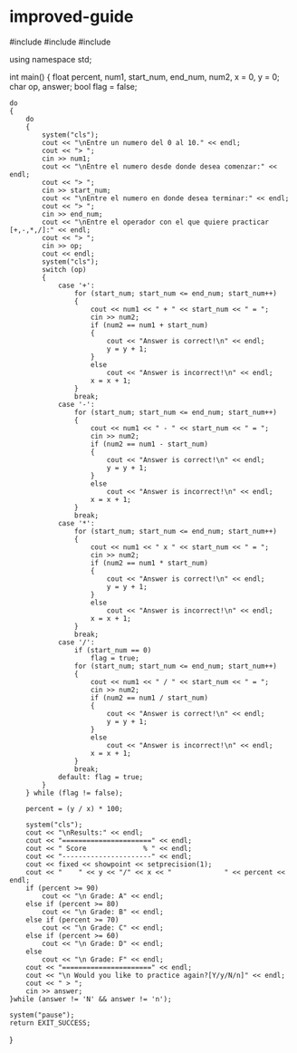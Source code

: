 # improved-guide
#include <iostream>
#include <iomanip>
#include <cstdlib>

using namespace std;

int main()
{
	float percent, num1, start_num, end_num, num2, x = 0, y = 0;
	char op, answer;
	bool flag = false;

	do
	{
		do
		{
			system("cls");
			cout << "\nEntre un numero del 0 al 10." << endl;
			cout << "> ";
			cin >> num1;
			cout << "\nEntre el numero desde donde desea comenzar:" << endl;
			cout << "> ";
			cin >> start_num;
			cout << "\nEntre el numero en donde desea terminar:" << endl;
			cout << "> ";
			cin >> end_num;
			cout << "\nEntre el operador con el que quiere practicar [+,-,*,/]:" << endl;
			cout << "> ";
			cin >> op;
			cout << endl;
			system("cls");
			switch (op)
			{
				case '+':
					for (start_num; start_num <= end_num; start_num++)
					{
						cout << num1 << " + " << start_num << " = ";
						cin >> num2;
						if (num2 == num1 + start_num)
						{
							cout << "Answer is correct!\n" << endl;
							y = y + 1;
						}
						else
							cout << "Answer is incorrect!\n" << endl;
						x = x + 1;
					}
					break;
				case '-':
					for (start_num; start_num <= end_num; start_num++)
					{
						cout << num1 << " - " << start_num << " = ";
						cin >> num2;
						if (num2 == num1 - start_num)
						{
							cout << "Answer is correct!\n" << endl;
							y = y + 1;
						}
						else
							cout << "Answer is incorrect!\n" << endl;
						x = x + 1;
					}
					break;
				case '*':
					for (start_num; start_num <= end_num; start_num++)
					{
						cout << num1 << " x " << start_num << " = ";
						cin >> num2;
						if (num2 == num1 * start_num)
						{
							cout << "Answer is correct!\n" << endl;
							y = y + 1;
						}
						else
							cout << "Answer is incorrect!\n" << endl;
						x = x + 1;
					}
					break;
				case '/':
					if (start_num == 0)
						flag = true;
					for (start_num; start_num <= end_num; start_num++)
					{
						cout << num1 << " / " << start_num << " = ";
						cin >> num2;
						if (num2 == num1 / start_num)
						{
							cout << "Answer is correct!\n" << endl;
							y = y + 1;
						}
						else
							cout << "Answer is incorrect!\n" << endl;
						x = x + 1;
					}
					break;
				default: flag = true;
			}
		} while (flag != false);

		percent = (y / x) * 100;

		system("cls");
		cout << "\nResults:" << endl;
		cout << "======================" << endl;
		cout << " Score              % " << endl;
		cout << "----------------------" << endl;
		cout << fixed << showpoint << setprecision(1);
		cout << "    " << y << "/" << x << "             " << percent << endl;
		if (percent >= 90)
			cout << "\n Grade: A" << endl;
		else if (percent >= 80)
			cout << "\n Grade: B" << endl;
		else if (percent >= 70)
			cout << "\n Grade: C" << endl;
		else if (percent >= 60)
			cout << "\n Grade: D" << endl;
		else
			cout << "\n Grade: F" << endl;
		cout << "======================" << endl;
		cout << "\n Would you like to practice again?[Y/y/N/n]" << endl;
		cout << " > ";
		cin >> answer;
	}while (answer != 'N' && answer != 'n');

	system("pause");
	return EXIT_SUCCESS;
}
